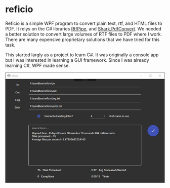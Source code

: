 # reficio

Reficio is a simple WPF program to convert plain text, rtf, and HTML files to PDF. It relys on the C# libraries [RtfPipe](https://github.com/erdomke/RtfPipe), and [Shark.PdfConvert](https://github.com/cp79shark/Shark.PdfConvert). We needed a better solution to convert large volumes of RTF files to PDF where I work. There are many expensive proprietary solutions that we have tried for this task.

This started largly as a project to learn C#. It was originally a console app but I was interested in learning a GUI framework. Since I was already learning C#, WPF made sense.

![Reficio](https://github.com/schemie/reficio/blob/master/reficio_01.png)
